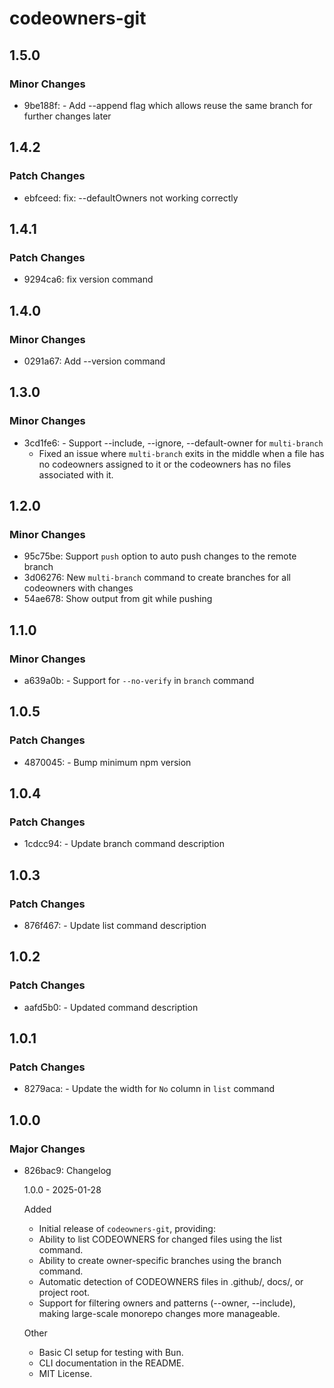 # codeowners-git

## 1.5.0

### Minor Changes

- 9be188f: - Add --append flag which allows reuse the same branch for further changes later

## 1.4.2

### Patch Changes

- ebfceed: fix: --defaultOwners not working correctly

## 1.4.1

### Patch Changes

- 9294ca6: fix version command

## 1.4.0

### Minor Changes

- 0291a67: Add --version command

## 1.3.0

### Minor Changes

- 3cd1fe6: - Support --include, --ignore, --default-owner for `multi-branch`
  - Fixed an issue where `multi-branch` exits in the middle when a file has no codeowners assigned to it or the codeowners has no files associated with it.

## 1.2.0

### Minor Changes

- 95c75be: Support `push` option to auto push changes to the remote branch
- 3d06276: New `multi-branch` command to create branches for all codeowners with changes
- 54ae678: Show output from git while pushing

## 1.1.0

### Minor Changes

- a639a0b: - Support for `--no-verify` in `branch` command

## 1.0.5

### Patch Changes

- 4870045: - Bump minimum npm version

## 1.0.4

### Patch Changes

- 1cdcc94: - Update branch command description

## 1.0.3

### Patch Changes

- 876f467: - Update list command description

## 1.0.2

### Patch Changes

- aafd5b0: - Updated command description

## 1.0.1

### Patch Changes

- 8279aca: - Update the width for `No` column in `list` command

## 1.0.0

### Major Changes

- 826bac9: Changelog

  1.0.0 - 2025-01-28

  Added

  - Initial release of `codeowners-git`, providing:
  - Ability to list CODEOWNERS for changed files using the list command.
  - Ability to create owner-specific branches using the branch command.
  - Automatic detection of CODEOWNERS files in .github/, docs/, or project root.
  - Support for filtering owners and patterns (--owner, --include), making large-scale monorepo changes more manageable.

  Other

  - Basic CI setup for testing with Bun.
  - CLI documentation in the README.
  - MIT License.
